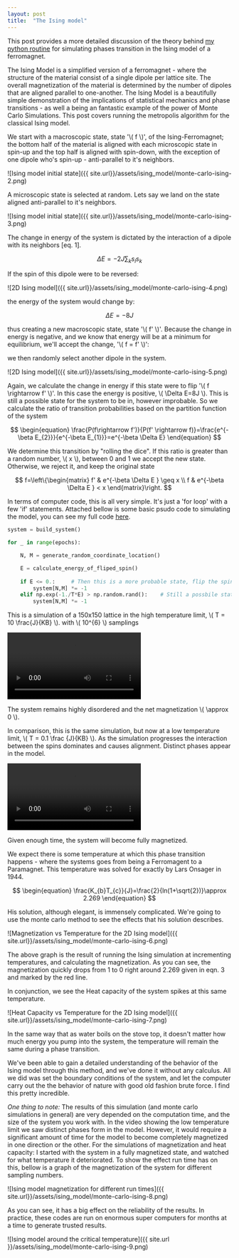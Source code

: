 ```yaml
---
layout: post
title:  "The Ising model"
---
```


This post provides a more detailed discussion of the theory behind [my python routine](https://github.com/bdhammel/ising-model) for simulating phases transition in the Ising model of a ferromagnet.


The Ising Model is a simplified version of a ferromagnet - where the structure of the material consist of a single dipole per lattice site. The overall magnetization of the material is determined by the number of dipoles that are aligned parallel to one-another. The Ising Model is a beautifully simple demonstration of the implications of statistical mechanics and phase transitions - as well a being an fantastic example of the power of Monte Carlo Simulations. This post covers running the metropolis algorithm for the classical Ising model.

We start with a macroscopic state, state '\\( f \\)', of the Ising-Ferromagnet; the bottom half of the material is aligned with each microscopic state in spin-up and the top half is aligned with spin-down, with the exception of one dipole who's spin-up - anti-parallel to it's neighbors. 

![Ising model initial state]({{ site.url}}/assets/ising_model/monte-carlo-ising-2.png)

A microscopic state is selected at random. Lets say we land on the state aligned anti-parallel to it's neighbors.

![Ising model initial state]({{ site.url}}/assets/ising_model/monte-carlo-ising-3.png)

The change in energy of the system is dictated by the interaction of a dipole with its neighbors [eq. 1]. 

$$
\begin{equation}
\Delta E=-2J\sum_{k}s_{l}s_{k}
\end{equation}
$$

If the spin of this dipole were to be reversed: 

![2D Ising model]({{ site.url}}/assets/ising_model/monte-carlo-ising-4.png)

the energy of the system would change by:

$$
\Delta E=-8J
$$

thus creating a new macroscopic state,  state '\\( f' \\)'. Because the change in energy is negative, and we know that energy will be at a minimum for equilibrium, we'll accept the change,  '\\( f = f' \\)': 

we then randomly select another dipole in the system.

![2D Ising model]({{ site.url}}/assets/ising_model/monte-carlo-ising-5.png)

Again, we calculate the change in energy if this state were to flip '\\( f \rightarrow f' \\)'. In this case the energy is positive, \\( \Delta E=8J \\). This is still a possible state for the system to be in, however improbable. So we calculate the ratio of transition probabilities based on the partition function of the system

$$
\begin{equation}
\frac{P(f\rightarrow f')}{P(f' \rightarrow f)}=\frac{e^{-\beta E_{2}}}{e^{-\beta E_{1}}}=e^{-\beta \Delta E}
\end{equation}
$$

We determine this transition by "rolling the dice". If this ratio is greater than a random number, \\( x \\), between 0 and 1 we accept the new state. Otherwise, we reject it, and keep the original state

$$
f=\left\{\begin{matrix}
f' & e^{-\beta \Delta E } \geq x \\ 
f & e^{-\beta \Delta E } <  x
\end{matrix}\right.
$$

In terms of computer code, this is all very simple. It's just a 'for loop' with a few 'if' statements. Attached bellow is some basic psudo code to simulating the model, you can see my full code [here](https://github.com/bdhammel/ising-model).

~~~python
system = build_system()

for _ in range(epochs):

    N, M = generate_random_coordinate_location()

    E = calculate_energy_of_fliped_spin()
    
    if E <= 0.:     # Then this is a more probable state, flip the spin
        system[N,M] *= -1
    elif np.exp(-1./T*E) > np.random.rand():    # Still a possbile state, roll the dice
        system[N,M] *= -1

~~~

This is a simulation of a 150x150 lattice in the high temperature limit, \\( T = 10 \frac{J}{KB} \\). 
with \\( 10^{6} \\) samplings 


<video controls>
  <source src="{{ site.url}}/assets/ising_model/highT.webm" type="video/webm">
  <source src="{{ site.url}}/assets/ising_model/highT.mp4" type="video/mp4">
  Your browser does not support the <code>video</code> element.
</video>

The system remains highly disordered and the net magnetization \\( \approx  0 \\). 

In comparison, this is the same simulation, but now at a low temperature limit, \\( T = 0.1 \frac {J}{KB} \\). As the simulation progresses the interaction between the spins dominates  and  causes alignment. Distinct phases appear in the model.

<video controls>
  <source src="{{ site.url}}/assets/ising_model/lowT.webm" type="video/webm">
  <source src="{{ site.url}}/assets/ising_model/lowT.mp4" type="video/mp4">
  Your browser does not support the <code>video</code> element.
</video>

Given enough time, the system will become fully magnetized. 

We expect there is some temperature at which this phase transition happens - where the systems goes from being a Ferromagent to a Paramagnet. This temperature was solved for exactly by Lars Onsager in 1944. 

$$
\begin{equation}
\frac{K_{b}T_{c}}{J}=\frac{2}{ln(1+\sqrt{2})}\approx 2.269
\end{equation}
$$

His solution, although elegant, is immensely complicated. We're going to use the monte carlo method to see the effects that his solution describes. 

![Magnetization vs Temperature for the 2D Ising model]({{ site.url}}/assets/ising_model/monte-carlo-ising-6.png)

The above graph is the result of running the Ising simulation at incrementing temperatures, and calculating the magnetization. As you can see, the magnetization quickly drops from 1 to 0 right around 2.269 given in eqn. 3 and marked by the red line.

In conjunction, we see the Heat capacity of the system spikes at this same temperature. 

![Heat Capacity vs Temperature for the 2D Ising model]({{ site.url}}/assets/ising_model/monte-carlo-ising-7.png)

In the same way that as water boils on the stove top, it doesn't matter how much energy you pump into the system, the temperature will remain the same during a phase transition.

We've been able to gain a detailed understanding of the behavior of the Ising model through this method, and we've done it without any calculus. All we did was set the boundary conditions of the system, and let the computer carry out the the behavior of nature with good old fashion brute force. I find this pretty incredible. 

*One thing to note:* The results of this simulation (and monte carlo simulations in general) are very depended on the computation time, and the size of the system you work with. In the video showing the low temperature limit we saw distinct phases form in the model. However, it would require a significant amount of time for the model to become completely magnetized in one direction or the other. For the simulations of magnetization and heat capacity: I started with the system in a fully magnetized state, and watched for what temperature it deteriorated. To show the effect run time has on this, bellow is a graph of the magnetization of the system for different sampling numbers. 


![Ising model magnetization for different run times]({{ site.url}}/assets/ising_model/monte-carlo-ising-8.png)

As you can see, it has a big effect on the reliability of the results. In practice, these codes are run on enormous super computers for months at a time to generate trusted results.

![Ising model around the critical temperature]({{ site.url }}/assets/ising_model/monte-carlo-ising-9.png)
